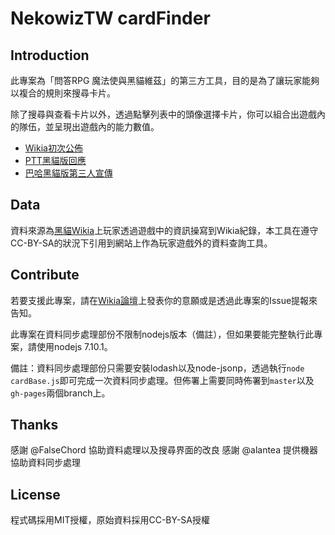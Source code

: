 NekowizTW cardFinder
====

Introduction
----

此專案為「問答RPG 魔法使與黑貓維茲」的第三方工具，目的是為了讓玩家能夠以複合的規則來搜尋卡片。

除了搜尋與查看卡片以外，透過點擊列表中的頭像選擇卡片，你可以組合出遊戲內的隊伍，並呈現出遊戲內的能力數值。

 - [Wikia初次公佈](http://zh.nekowiz.wikia.com/d/p/2943329612333175972)
 - [PTT黑貓版回應](https://www.ptt.cc/bbs/MysticWiz/M.1488204519.A.E77.html)
 - [巴哈黑貓版第三人宣傳](https://forum.gamer.com.tw/Co.php?bsn=25730&sn=93209)

Data
----

資料來源為[黑貓Wikia](http://zh.nekowiz.wikia.com/)上玩家透過遊戲中的資訊操寫到Wikia紀錄，本工具在遵守CC-BY-SA的狀況下引用到網站上作為玩家遊戲外的資料查詢工具。

Contribute
----

若要支援此專案，請在[Wikia論壇](http://zh.nekowiz.wikia.com/d/f)上發表你的意願或是透過此專案的Issue提報來告知。

此專案在資料同步處理部份不限制nodejs版本（備註），但如果要能完整執行此專案，請使用nodejs 7.10.1。

備註：資料同步處理部份只需要安裝lodash以及node-jsonp，透過執行``node cardBase.js``即可完成一次資料同步處理。但佈署上需要同時佈署到``master``以及``gh-pages``兩個branch上。

Thanks
----

感謝 @FalseChord 協助資料處理以及搜尋界面的改良
感謝 @alantea 提供機器協助資料同步處理

License
----

程式碼採用MIT授權，原始資料採用CC-BY-SA授權
